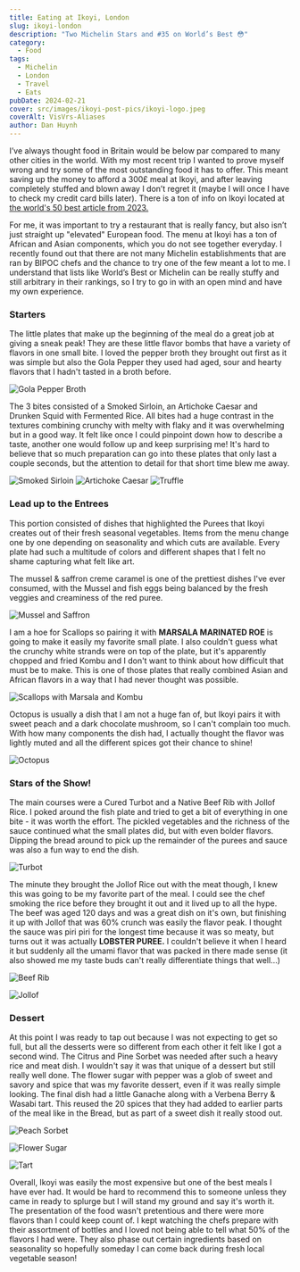 ```yaml
---
title: Eating at Ikoyi, London
slug: ikoyi-london
description: "Two Michelin Stars and #35 on World’s Best 😳"
category:
  - Food
tags:
  - Michelin
  - London
  - Travel
  - Eats
pubDate: 2024-02-21
cover: src/images/ikoyi-post-pics/ikoyi-logo.jpeg
coverAlt: VisVrs-Aliases
author: Dan Huynh
---
```


I’ve always thought food in Britain would be below par compared to many other cities in the world. With my most recent trip I wanted to prove myself wrong and try some of the most outstanding food it has to offer. This meant saving up the money to afford a 300£ meal at Ikoyi, and after leaving completely stuffed and blown away I don’t regret it (maybe I will once I have to check my credit card bills later). There is a ton of info on Ikoyi located at [the world's 50 best article from 2023.](https://www.theworlds50best.com/the-list/31-40/ikoyi.html)

For me, it was important to try a restaurant that is really fancy, but also isn’t just straight up "elevated" European food. The menu at Ikoyi has a ton of African and Asian components, which you do not see together everyday. I recently found out that there are not many Michelin establishments that are ran by BIPOC chefs and the chance to try one of the few meant a lot to me. I understand that lists like World’s Best or Michelin can be really stuffy and still arbitrary in their rankings, so I try to go in with an open mind and have my own experience.

### Starters

The little plates that make up the beginning of the meal do a great job at giving a sneak peak! They are these little flavor bombs that have a variety of flavors in one small bite. I loved the pepper broth they brought out first as it was simple but also the Gola Pepper they used had aged, sour and hearty flavors that I hadn't tasted in a broth before.

![Gola Pepper Broth](src/images/ikoyi-post-pics/ikoyi-1.jpeg)

The 3 bites consisted of a Smoked Sirloin, an Artichoke Caesar and Drunken Squid with Fermented Rice. All bites had a huge contrast in the textures combining crunchy with melty with flaky and it was overwhelming but in a good way. It felt like once I could pinpoint down how to describe a taste, another one would follow up and keep surprising me! It's hard to believe that so much preparation can go into these plates that only last a couple seconds, but the attention to detail for that short time blew me away.

![Smoked Sirloin](src/images/ikoyi-post-pics/ikoyi-3.jpeg) 
![Artichoke Caesar](src/images/ikoyi-post-pics/ikoyi-2.jpeg) 
![Truffle](src/images/ikoyi-post-pics/ikoyi-4.jpeg)

### Lead up to the Entrees

This portion consisted of dishes that highlighted the Purees that Ikoyi creates out of their fresh seasonal vegetables. Items from the menu change one by one depending on seasonality and which cuts are available. Every plate had such a multitude of colors and different shapes that I felt no shame capturing what felt like art.

The mussel & saffron creme caramel is one of the prettiest dishes I've ever consumed, with the Mussel and fish eggs being balanced by the fresh veggies and creaminess of the red puree. 

![Mussel and Saffron](src/images/ikoyi-post-pics/ikoyi-5.jpeg)

I am a hoe for Scallops so pairing it with **MARSALA MARINATED ROE** is going to make it easily my favorite small plate. I also couldn't guess what the crunchy white strands were on top of the plate, but it's apparently chopped and fried Kombu and I don't want to think about how difficult that must be to make. This is one of those plates that really combined Asian and African flavors in a way that I had never thought was possible.

![Scallops with Marsala and Kombu](src/images/ikoyi-post-pics/ikoyi-6.jpeg)

Octopus is usually a dish that I am not a huge fan of, but Ikoyi pairs it with sweet peach and a dark chocolate mushroom, so I can't complain too much. With how many components the dish had, I actually thought the flavor was lightly muted and all the different spices got their chance to shine!

![Octopus](src/images/ikoyi-post-pics/ikoyi-7.jpeg)

### Stars of the Show!

The main courses were a Cured Turbot and a Native Beef Rib with Jollof Rice. I poked around the fish plate and tried to get a bit of everything in one bite - it was worth the effort. The pickled vegetables and the richness of the sauce continued what the small plates did, but with even bolder flavors. Dipping the bread around to pick up the remainder of the purees and sauce was also a fun way to end the dish. 

![Turbot](src/images/ikoyi-post-pics/ikoyi-8.jpeg)

The minute they brought the Jollof Rice out with the meat though, I knew this was going to be my favorite part of the meal. I could see the chef smoking the rice before they brought it out and it lived up to all the hype. The beef was aged 120 days and was a great dish on it's own, but finishing it up with Jollof that was 60% crunch was easily the flavor peak. I thought the sauce was piri piri for the longest time because it was so meaty, but turns out it was actually **LOBSTER PUREE.** I couldn't believe it when I heard it but suddenly all the umami flavor that was packed in there made sense (it also showed me my taste buds can't really differentiate things that well...) 

![Beef Rib](src/images/ikoyi-post-pics/ikoyi-9.jpeg)

![Jollof](src/images/ikoyi-post-pics/ikoyi-10.jpeg)

### Dessert

At this point I was ready to tap out because I was not expecting to get so full, but all the desserts were so different from each other it felt like I got a second wind. The Citrus and Pine Sorbet was needed after such a heavy rice and meat dish. I wouldn't say it was that unique of a dessert but still really well done. The flower sugar with pepper was a glob of sweet and savory and spice that was my favorite dessert, even if it was really simple looking. The final dish had a little Ganache along with a Verbena Berry & Wasabi tart. This reused the 20 spices that they had added to earlier parts of the meal like in the Bread, but as part of a sweet dish it really stood out.

![Peach Sorbet](src/images/ikoyi-post-pics/ikoyi-11.jpeg)

![Flower Sugar](src/images/ikoyi-post-pics/ikoyi-12.jpeg)

![Tart](src/images/ikoyi-post-pics/ikoyi-13.jpeg)

Overall, Ikoyi was easily the most expensive but one of the best meals I have ever had. It would be hard to recommend this to someone unless they came in ready to splurge but I will stand my ground and say it's worth it. The presentation of the food wasn't pretentious and there were more flavors than I could keep count of. I kept watching the chefs prepare with their assortment of bottles and I loved not being able to tell what 50% of the flavors I had were. They also phase out certain ingredients based on seasonality so hopefully someday I can come back during fresh local vegetable season!